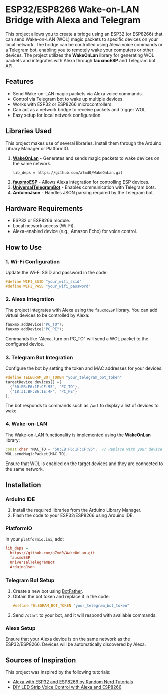# ESP32/ESP8266 Wake-on-LAN Bridge with Alexa and Telegram

This project allows you to create a bridge using an ESP32 (or ESP8266) that can send Wake-on-LAN (WOL) magic packets to specific devices on your local network. The bridge can be controlled using Alexa voice commands or a Telegram bot, enabling you to remotely wake your computers or other devices. The project utilizes the **WakeOnLan** library for generating WOL packets and integrates with Alexa through **fauxmoESP** and Telegram bot API.

## Features
- Send Wake-on-LAN magic packets via Alexa voice commands.
- Control via Telegram bot to wake up multiple devices.
- Works with ESP32 or ESP8266 microcontrollers.
- Can act as a network bridge to receive packets and trigger WOL.
- Easy setup for local network configuration.

## Libraries Used
This project makes use of several libraries. Install them through the Arduino Library Manager or PlatformIO.

1. **[WakeOnLan](https://github.com/a7md0/WakeOnLan)** - Generates and sends magic packets to wake devices on the same network.
    ```bash
    lib_deps = https://github.com/a7md0/WakeOnLan.git
    ```
2. **[fauxmoESP](https://bitbucket.org/xoseperez/fauxmoesp/src/master/)** - Allows Alexa integration for controlling ESP devices.
3. **[UniversalTelegramBot](https://github.com/witnessmenow/Universal-Arduino-Telegram-Bot)** - Enables communication with Telegram bots.
4. **ArduinoJson** - Handles JSON parsing required by the Telegram bot.

## Hardware Requirements
- ESP32 or ESP8266 module.
- Local network access (Wi-Fi).
- Alexa-enabled device (e.g., Amazon Echo) for voice control.

## How to Use
### 1. Wi-Fi Configuration
Update the Wi-Fi SSID and password in the code:
```cpp
#define WIFI_SSID "your_wifi_ssid"
#define WIFI_PASS "your_wifi_password"
```

### 2. Alexa Integration
The project integrates with Alexa using the `fauxmoESP` library. You can add virtual devices to be controlled by Alexa:
```cpp
fauxmo.addDevice("PC_TO");
fauxmo.addDevice("PC_PE");
```
Commands like "Alexa, turn on PC_TO" will send a WOL packet to the configured device.

### 3. Telegram Bot Integration
Configure the bot by setting the token and MAC addresses for your devices:
```cpp
#define TELEGRAM_BOT_TOKEN "your_telegram_bot_token"
targetDevice devices[] ={
  {"50:EB:F6:1F:CF:95", "PC_TO"},
  {"18:31:BF:B6:1E:4F", "PC_PE"}
};
```
The bot responds to commands such as `/wol` to display a list of devices to wake.

### 4. Wake-on-LAN
The Wake-on-LAN functionality is implemented using the **WakeOnLan** library:
```cpp
const char *MAC_TO = "50:EB:F6:1F:CF:95";  // Replace with your device MAC
WOL.sendMagicPacket(MAC_TO);
```
Ensure that WOL is enabled on the target devices and they are connected to the same network.

## Installation
### Arduino IDE
1. Install the required libraries from the Arduino Library Manager.
2. Flash the code to your ESP32/ESP8266 using Arduino IDE.

### PlatformIO
In your `platformio.ini`, add:
```ini
lib_deps = 
  https://github.com/a7md0/WakeOnLan.git
  fauxmoESP
  UniversalTelegramBot
  ArduinoJson
```

### Telegram Bot Setup
1. Create a new bot using [BotFather](https://core.telegram.org/bots#botfather).
2. Obtain the bot token and replace it in the code:
   ```cpp
   #define TELEGRAM_BOT_TOKEN "your_telegram_bot_token"
   ```
3. Send `/start` to your bot, and it will respond with available commands.

### Alexa Setup
Ensure that your Alexa device is on the same network as the ESP32/ESP8266. Devices will be automatically discovered by Alexa.

## Sources of Inspiration
This project was inspired by the following tutorials:
- [Alexa with ESP32 and ESP8266 by Random Nerd Tutorials](https://randomnerdtutorials.com/alexa-echo-with-esp32-and-esp8266/)
- [DIY LED Strip Voice Control with Alexa and ESP8266](https://www.makerluis.com/diy-led-strip-voice-control-with-alexa-and-esp8266/)
